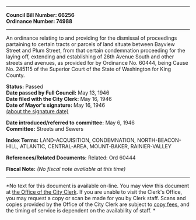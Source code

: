 * * * * *  
  
**Council Bill Number: [](#h0)[](#h2)66256**   
**Ordinance Number: 74988**  
  
* * * * *  
  
An ordinance relating to and providing for the dismissal of proceedings partaining to certain tracts or parcels of land situate between Bayview Street and Plum Street, from that certain condemnation proceeding for the laying off, extending and establishing of 26th Avenue South and other streets and avenues, as provided for by Ordinance No. 60444, being Cause No. 245115 of the Superior Court of the State of Washington for King County.  
  
**Status:** Passed   
**Date passed by Full Council:** May 13, 1946   
**Date filed with the City Clerk:** May 16, 1946   
**Date of Mayor's signature:** May 16, 1946   
[(about the signature date)](/~public/approvaldate.htm)   
  
  
**Date introduced/referred to committee:** May 6, 1946   
**Committee:** Streets and Sewers   
  
**Index Terms:** LAND-ACQUISITION, CONDEMNATION, NORTH-BEACON-HILL, ATLANTIC, CENTRAL-AREA, MOUNT-BAKER, RAINIER-VALLEY  
  
**References/Related Documents:** Related: Ord 60444  
  
**Fiscal Note:** *(No fiscal note available at this time)*  
  
* * * * *  
  
*No text for this document is available on-line. You may view this document at [the Office of the City Clerk](http://www.seattle.gov/leg/clerk/contactUs.htm). If you are unable to visit the Clerk's Office, you may request a copy or scan be made for you by Clerk staff. Scans and copies provided by the Office of the City Clerk are subject to [copy fees](http://clerk.seattle.gov/~public/clerkfees.htm), and the timing of service is dependent on the availability of staff. *  
  
  
